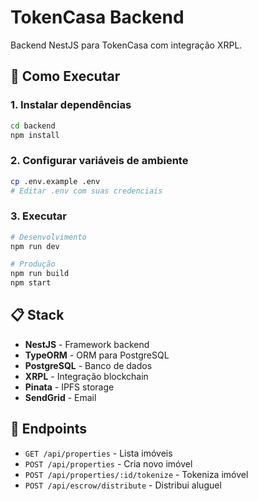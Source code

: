 # TokenCasa Backend

Backend NestJS para TokenCasa com integração XRPL.

## 🚀 Como Executar

### 1. Instalar dependências
```bash
cd backend
npm install
```

### 2. Configurar variáveis de ambiente
```bash
cp .env.example .env
# Editar .env com suas credenciais
```

### 3. Executar
```bash
# Desenvolvimento
npm run dev

# Produção
npm run build
npm start
```

## 📋 Stack

- **NestJS** - Framework backend
- **TypeORM** - ORM para PostgreSQL
- **PostgreSQL** - Banco de dados
- **XRPL** - Integração blockchain
- **Pinata** - IPFS storage
- **SendGrid** - Email

## 🔗 Endpoints

- `GET /api/properties` - Lista imóveis
- `POST /api/properties` - Cria novo imóvel
- `POST /api/properties/:id/tokenize` - Tokeniza imóvel
- `POST /api/escrow/distribute` - Distribui aluguel

